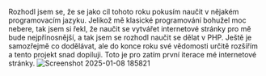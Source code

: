 Rozhodl jsem se, že se jako cíl tohoto roku pokusím naučit v nějakém programovacím jazyku. Jelikož mě klasické programování bohužel moc nebere, tak jsem si řekl, že naučit se vytvářet internetové stránky pro mě bude nejpřínosnější, a tak jsem se rozhodl naučit se dělat v PHP. Ještě je samozřejmě co dodělávat, ale do konce roku své vědomosti určitě rozšířím a tento projekt snad dopiluji.
Toto je pro zatím první iterace mé internetové stránky.
![Screenshot 2025-01-08 185821](https://github.com/user-attachments/assets/db2f672f-df99-4f1e-86d0-0247236ad696)
